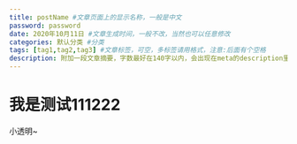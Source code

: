 ```yaml
---
title: postName #文章页面上的显示名称，一般是中文
password: password
date: 2020年10月11日 #文章生成时间，一般不改，当然也可以任意修改
categories: 默认分类 #分类
tags: [tag1,tag2,tag3] #文章标签，可空，多标签请用格式，注意:后面有个空格
description: 附加一段文章摘要，字数最好在140字以内，会出现在meta的description里面
---
```


# 我是测试111222

小透明~